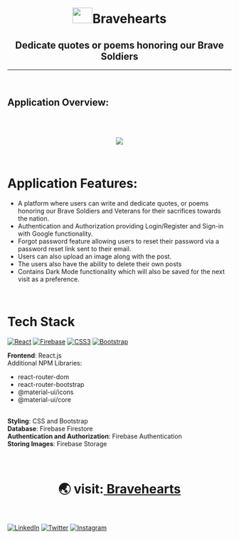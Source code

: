 
<h1 align="center"><img src='https://user-images.githubusercontent.com/51415346/152680673-d928157b-ca83-402f-935e-ae368f4bffee.png' width="45px" height="35px"></img>Bravehearts </h1>
<h2 align="center">Dedicate quotes or poems honoring our Brave Soldiers </h2>


<hr/>

<br/>

## Application Overview:

<br/>
<br/>

<p align="center"><img src='https://user-images.githubusercontent.com/51415346/152679239-2681bd32-fa02-425d-8a44-48ed78be2893.png'></img></p>

<br/>

# Application Features:
  - A platform where users can write and dedicate quotes, or poems honoring our Brave Soldiers and Veterans for their sacrifices towards the nation.
  - Authentication and Authorization providing Login/Register and Sign-in with Google functionality.
  - Forgot password feature allowing users to reset their password via a password reset link sent to their email.
  - Users can also upload an image along with the post.
  - The users also have the ability to delete their own posts
  - Contains Dark Mode functionality which will also be saved for the next visit as a preference.



<br>


# Tech Stack
[![React](https://img.shields.io/badge/React-20232A?style=for-the-badge&logo=react&logoColor=61DAF)](#)
[![Firebase](https://img.shields.io/badge/firebase-20232A.svg?style=for-the-badge&logo=firebase)](#)
[![CSS3](https://img.shields.io/badge/css3-20232A.svg?style=for-the-badge&logo=css3)](#)
[![Bootstrap](https://img.shields.io/badge/Bootstrap-563D7C?style=for-the-badge&logo=bootstrap&logoColor=white)](#) 

<b>Frontend</b>: React.js
<br>
Additional NPM Libraries:

  - react-router-dom
  - react-router-bootstrap
  - @material-ui/icons
  - @material-ui/core



<br>
<b>Styling</b>: CSS and Bootstrap
<br>
<b>Database</b>: Firebase Firestore
<br>
<b>Authentication and Authorization</b>: Firebase Authentication
<br>
<b>Storing Images</b>: Firebase Storage




<br/>
<br/>

<!-- <p align="center"><img src='https://user-images.githubusercontent.com/51415346/150120040-056aa6d8-b505-4bf0-a6d6-d84c7bc606d0.jpg'></img></p> -->

<br/>




<div align="center"><h1>&#127759; visit:<a href="https://bravehearts-in.web.app/"> Bravehearts</a></h1>
</div>
<br>

[![LinkedIn](https://img.shields.io/static/v1.svg?label=connect&message=@ishubhamdangi&color=grey&logo=linkedin&style=flat&logoColor=white&colorA=blue)](https://www.linkedin.com/in/ishubhamdangi/) [![Twitter](https://img.shields.io/static/v1.svg?label=connect&message=@ishubhamdangi&color=grey&logo=twitter&style=flat&logoColor=white&colorA=blue)](https://twitter.com/ishubhamdangi) [![Instagram](https://img.shields.io/static/v1.svg?label=follow&message=@ishubhamdangi&color=grey&logo=instagram&style=flat&logoColor=white&colorA=blue)](https://www.instagram.com/ishubhamdangi/) 
